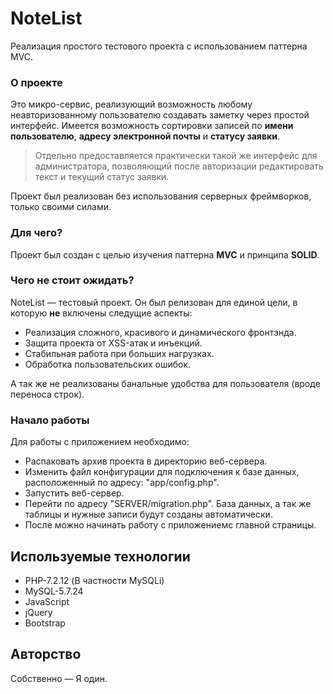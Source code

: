 # NoteList

Реализация простого тестового проекта с использованием паттерна MVC.

### О проекте

Это микро-сервис, реализующий возможность любому неавторизованному пользователю создавать заметку через простой интерфейс. 
Имеется возможность сортировки записей по **имени пользователю**, **адресу электронной почты** и **статусу заявки**.

> Отдельно предоставляется практически такой же интерфейс для администратора, позволяющий после авторизации редактировать текст и текущий статус заявки. 

Проект был реализован без использования серверных фреймворков, только своими силами.

### Для чего? 

Проект был создан с целью изучения паттерна **MVC** и принципа **SOLID**.

### Чего не стоит ожидать?

NoteList — тестовый проект. Он был релизован для единой цели, в которую **не** включены следущие аспекты:

* Реализация сложного, красивого и динамического фронтэнда.
* Защита проекта от XSS-атак и инъекций.
* Стабильная работа при больших нагрузках.
* Обработка пользовательских ошибок.

А так же не реализованы банальные удобства для пользователя (вроде переноса строк).

### Начало работы

Для работы с приложением необходимо:

* Распаковать архив проекта в директорию веб-сервера.
* Изменить файл конфигурации для подключения к базе данных, расположенный по адресу: "app/config.php".
* Запустить веб-сервер.
* Перейти по адресу "SERVER/migration.php". База данных, а так же таблицы и нужные записи будут созданы автоматически.
* После можно начинать работу с приложениемс главной страницы.

## Используемые технологии

* PHP-7.2.12 (В частности MySQLi)
* MySQL-5.7.24
* JavaScript
* jQuery
* Bootstrap

## Авторство

Собственно — Я один. 